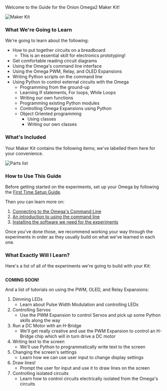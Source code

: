 Welcome to the Guide for the Onion Omega2 Maker Kit!

![Maker Kit](https://raw.githubusercontent.com/OnionIoT/Onion-Docs/master/Omega2/Kit-Guides/Maker/img/maker-kit-icon.png)

### What We're Going to Learn

<!-- DONE: // a listing of what this kit will teach the reader
//	* How to put together circuits on a breadboard (essential skill for electronics prototyping)
//	* Get comfortable reading circuit diagrams
//	* Using Python to control external circuits with the Omega
//		* From the ground-up programming
//		* Using existing Python modules
//		* Object Oriented programming
//			* Using classes
//			* Writing our own classes
//	* -->

We're going to learn about the following:

* How to put together circuits on a breadboard  
    * This is an essential skill for electronics prototyping!
* Get comfortable reading circuit diagrams
* Using the Omega's command line interface
* Using the Omega PWM, Relay, and OLED Expansions
* Writing Python scripts on the command line
* Using Python to control external circuits with the Omega
	* Programming from the ground-up
	* Learning If statements, For loops, While Loops
	* Writing our own functions
	* Programming existing Python modules
	* Controlling Omega Expansions using Python
	* Object Oriented programming
		* Using classes
		* Writing our own classes

### What's Included

<!-- DONE: // overview of what the Kit contains
// * include the image that was printed with the kits (ask Zheng for this) -->

Your Maker Kit contains the following items; we've labelled them here for your convenience.

![Parts list](https://raw.githubusercontent.com/OnionIoT/Onion-Docs/master/Omega2/Kit-Guides/Maker/img/maker-kit-parts-list.png)

### How to Use This Guide

<!-- // * setup your Omega (link to #first-time-setup)
// * install some of the software packages we'll need for our experiments (link to our software installation article)
// * we recommend working your way linearly through the experiments as they usually build on what we've just learned -->
Before getting started on the experiments, set up your Omega by following the [First Time Setup Guide](#first-time-setup).

Then you can learn more on:

1. [Connecting to the Omega's Command Line](#connecting-to-the-omega-terminal)
1. [An introduction to using the command line](#the-command-line)
1. [Installing the software we need for the experiments](#maker-kit-intro-installing-software)

Once you've done those, we recommend working your way through the experiments in order as they usually build on what we've learned in each one.

### What Exactly Will I Learn?


Here's a list of all of the experiments we're going to build with your Kit:

```{r child='../../Starter/intro/experiment-listing.md'}
```

**COMING SOON!** 

And a list of tutorials on using the PWM, OLED, and Relay Expansions:

1. Dimming LEDs
    * Learn about Pulse Width Modulation and controlling LEDs
1. Controlling Servos
	* Use the PWM Expansion to control Servos and pick up some Python skills along the way
1. Run a DC Motor with an H-Bridge
	* We'll get really creative and use the PWM Expansion to control an H-Bridge chip which will in turn drive a DC motor
1. Writing text to the screen
    * We'll use Python to programmatically write text to the screen
1. Changing the screen's settings
	* Learn how we can use user input to change display settings
1. Draw lines!
	* Prompt the user for input and use it to draw lines on the screen
1. Controlling isolated circuits
    * Learn how to control circuits electrically isolated from the Omega's circuits


<!-- TODO: remove the above list when the articles are done -->

<!-- TODO: put this back in when articles are done!

```{r child='./pwm-tutorial-listing.md'}
```
```{r child='./oled-tutorial-listing.md'}
```
```{r child='./relay-tutorial-listing.md'}
``` -->
